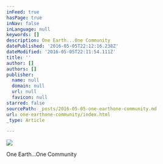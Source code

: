 ```yaml
---
inFeed: true
hasPage: true
inNav: false
inLanguage: null
keywords: []
description: One Earth...One Community
datePublished: '2016-05-05T22:12:16.238Z'
dateModified: '2016-05-05T22:11:54.111Z'
title: ''
author: []
authors: []
publisher:
  name: null
  domain: null
  url: null
  favicon: null
starred: false
sourcePath: _posts/2016-05-05-one-earthone-community.md
url: one-earthone-community/index.html
_type: Article

---
```

![](https://the-grid-user-content.s3-us-west-2.amazonaws.com/7429d584-3ab0-45f6-aac8-cf69c2009a65.png)

One Earth...One Community